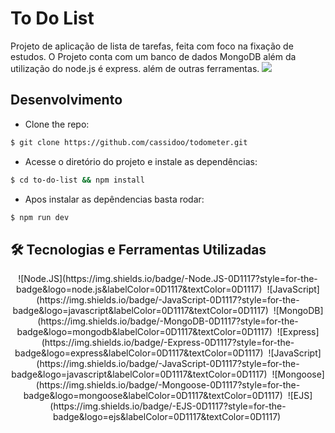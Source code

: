 
# To Do List

Projeto de aplicação de lista de tarefas, feita com foco na fixação de estudos. O Projeto conta com um banco de dados MongoDB além da utilização do node.js é express. além de outras ferramentas.
<img src="https://giphy.com/embed/kBqzePfUImX3i9drKk"/>

## Desenvolvimento

- Clone the repo:

```bash
$ git clone https://github.com/cassidoo/todometer.git
```

- Acesse o diretório do projeto e instale as dependências:

```bash
$ cd to-do-list && npm install
```

- Apos instalar as depêndencias basta rodar:

```bash
$ npm run dev
```


## 🛠️ Tecnologias e Ferramentas Utilizadas

<div align='center'>
    ![Node.JS](https://img.shields.io/badge/-Node.JS-0D1117?style=for-the-badge&logo=node.js&labelColor=0D1117&textColor=0D1117)&nbsp;
    ![JavaScript](https://img.shields.io/badge/-JavaScript-0D1117?style=for-the-badge&logo=javascript&labelColor=0D1117&textColor=0D1117)&nbsp;
    ![MongoDB](https://img.shields.io/badge/-MongoDB-0D1117?style=for-the-badge&logo=mongodb&labelColor=0D1117&textColor=0D1117)&nbsp;
    ![Express](https://img.shields.io/badge/-Express-0D1117?style=for-the-badge&logo=express&labelColor=0D1117&textColor=0D1117)&nbsp;
    ![JavaScript](https://img.shields.io/badge/-JavaScript-0D1117?style=for-the-badge&logo=javascript&labelColor=0D1117&textColor=0D1117)&nbsp;
    ![Mongoose](https://img.shields.io/badge/-Mongoose-0D1117?style=for-the-badge&logo=mongoose&labelColor=0D1117&textColor=0D1117)&nbsp;
    ![EJS](https://img.shields.io/badge/-EJS-0D1117?style=for-the-badge&logo=ejs&labelColor=0D1117&textColor=0D1117)&nbsp;
</div>
